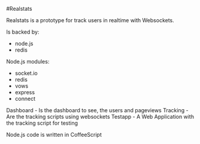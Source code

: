 #Realstats

Realstats is a prototype for track users in realtime with Websockets.

Is backed by: 

* node.js
* redis

Node.js modules:

* socket.io
* redis
* vows
* express
* connect


Dashboard - Is the dashboard to see, the users and pageviews
Tracking - Are the tracking scripts using websockets
Testapp - A Web Application with the tracking script for testing

Node.js code is written in CoffeeScript